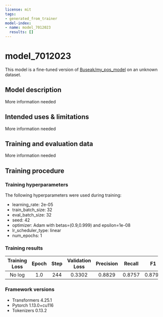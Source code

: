 ```yaml
---
license: mit
tags:
- generated_from_trainer
model-index:
- name: model_7012023
  results: []
---
```


<!-- This model card has been generated automatically according to the information the Trainer had access to. You
should probably proofread and complete it, then remove this comment. -->

# model_7012023

This model is a fine-tuned version of [Buseak/my_pos_model](https://huggingface.co/Buseak/my_pos_model) on an unknown dataset.

## Model description

More information needed

## Intended uses & limitations

More information needed

## Training and evaluation data

More information needed

## Training procedure

### Training hyperparameters

The following hyperparameters were used during training:
- learning_rate: 2e-05
- train_batch_size: 32
- eval_batch_size: 32
- seed: 42
- optimizer: Adam with betas=(0.9,0.999) and epsilon=1e-08
- lr_scheduler_type: linear
- num_epochs: 1

### Training results

| Training Loss | Epoch | Step | Validation Loss | Precision | Recall | F1     | Accuracy |
|:-------------:|:-----:|:----:|:---------------:|:---------:|:------:|:------:|:--------:|
| No log        | 1.0   | 244  | 0.3302          | 0.8829    | 0.8757 | 0.8793 | 0.9140   |


### Framework versions

- Transformers 4.25.1
- Pytorch 1.13.0+cu116
- Tokenizers 0.13.2
